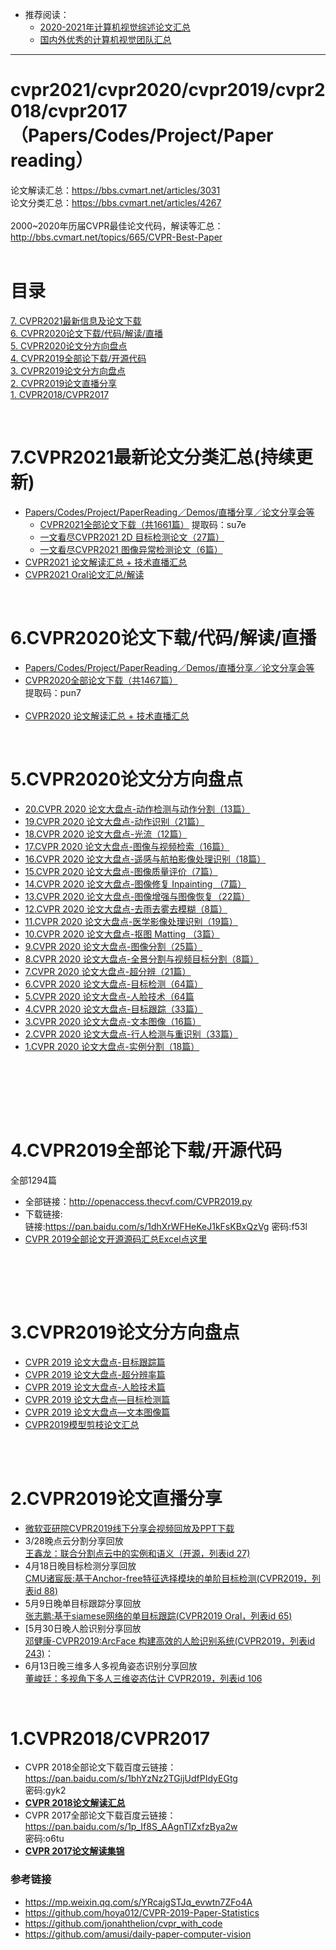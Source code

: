 
* 推荐阅读：<br>
  * [2020-2021年计算机视觉综述论文汇总](https://github.com/extreme-assistant/survey-computer-vision)<br>
  * [国内外优秀的计算机视觉团队汇总](https://github.com/extreme-assistant/Awesome-CV-Team)
------

# cvpr2021/cvpr2020/cvpr2019/cvpr2018/cvpr2017（Papers/Codes/Project/Paper reading）
论文解读汇总：https://bbs.cvmart.net/articles/3031 <br>
论文分类汇总：https://bbs.cvmart.net/articles/4267<br><br>
2000~2020年历届CVPR最佳论文代码，解读等汇总：http://bbs.cvmart.net/topics/665/CVPR-Best-Paper<br>
<br>

# 目录

[7. CVPR2021最新信息及论文下载](#7)<br>
[6. CVPR2020论文下载/代码/解读/直播](#6)<br>
[5. CVPR2020论文分方向盘点](#5)<br>
[4. CVPR2019全部论下载/开源代码](#4)<br>
[3. CVPR2019论文分方向盘点](#3)<br>
[2. CVPR2019论文直播分享](#2)<br>
[1. CVPR2018/CVPR2017](#1)<br>

<br>
<a name="7"/> 

# 7.CVPR2021最新论文分类汇总(持续更新)
* [Papers/Codes/Project/PaperReading／Demos/直播分享／论文分享会等](https://github.com/extreme-assistant/CVPR2021-Paper-Code-Interpretation/blob/master/CVPR2021.md)<br>
  * [CVPR2021全部论文下载（共1661篇）](https://pan.baidu.com/s/1TWPkRukz9JC4Br-g_Ws5OA) 提取码：su7e
  * [一文看尽CVPR2021 2D 目标检测论文（27篇）](https://mp.weixin.qq.com/s/Ho7qtrpF9FhHGaamkQo6Lw)
  * [一文看尽CVPR2021 图像异常检测论文（6篇）](https://mp.weixin.qq.com/s/ysfwYQ3sVvXINPzBR91S7A)
* [CVPR2021 论文解读汇总 + 技术直播汇总](https://bbs.cvmart.net/articles/4368)<br>
* [CVPR2021 Oral论文汇总/解读](https://bbs.cvmart.net/articles/4366)<br>

<br>
<a name="6"/> 

# 6.CVPR2020论文下载/代码/解读/直播
* [Papers/Codes/Project/PaperReading／Demos/直播分享／论文分享会等](https://github.com/extreme-assistant/cvpr2020/blob/master/CVPR2020.md#cvpr2020最新信息及论文下载贴paperscodesprojectpaperreadingdemos直播分享论文分享会等)<br>
* [CVPR2020全部论文下载（共1467篇）](https://pan.baidu.com/s/1UXW6iviZ_d3wpdujNgWJSQ)<br>
提取码：pun7<br><br>
* [CVPR2020 论文解读汇总 + 技术直播汇总](https://bbs.cvmart.net/articles/3031)<br>

<br>
<a name="5"/> 

# 5.CVPR2020论文分方向盘点<br>
*   [20.CVPR 2020 论文大盘点-动作检测与动作分割（13篇）](https://bbs.cvmart.net/topics/3028)<br>
*   [19.CVPR 2020 论文大盘点-动作识别（21篇）](https://bbs.cvmart.net/topics/3000)<br>
*   [18.CVPR 2020 论文大盘点-光流（12篇）](https://bbs.cvmart.net/topics/2992)<br>
*   [17.CVPR 2020 论文大盘点-图像与视频检索（16篇）](https://bbs.cvmart.net/topics/2964)<br>
*   [16.CVPR 2020 论文大盘点-遥感与航拍影像处理识别（18篇）](https://bbs.cvmart.net/topics/2953)<br>
*   [15.CVPR 2020 论文大盘点-图像质量评价（7篇）](https://bbs.cvmart.net/topics/2923)<br>
*   [14.CVPR 2020 论文大盘点-图像修复 Inpainting （7篇）](https://bbs.cvmart.net/topics/2903) <br>
*   [13.CVPR 2020 论文大盘点-图像增强与图像恢复（22篇）](https://bbs.cvmart.net/topics/2902)<br>
*   [12.CVPR 2020 论文大盘点-去雨去雾去模糊（8篇）](https://bbs.cvmart.net/topics/2876)<br>
*   [11.CVPR 2020 论文大盘点-医学影像处理识别（19篇）](https://bbs.cvmart.net/topics/2855)<br>
*   [10.CVPR 2020 论文大盘点-抠图 Matting （3篇）](https://bbs.cvmart.net/topics/2854)<br>
*   [9.CVPR 2020 论文大盘点-图像分割（25篇）](https://bbs.cvmart.net/topics/2829)<br>
*   [8.CVPR 2020 论文大盘点-全景分割与视频目标分割（8篇）](https://bbs.cvmart.net/topics/2818)<br>
*   [7.CVPR 2020 论文大盘点-超分辨（21篇）](https://bbs.cvmart.net/topics/2725)<br>
*   [6.CVPR 2020 论文大盘点-目标检测（64篇）](https://bbs.cvmart.net/topics/2732)<br>
*   [5.CVPR 2020 论文大盘点-人脸技术（64篇](https://bbs.cvmart.net/topics/2720 )<br>
*   [4.CVPR 2020 论文大盘点-目标跟踪（33篇）](https://bbs.cvmart.net/topics/2733 )<br>
*   [3.CVPR 2020 论文大盘点-文本图像（16篇）](https://bbs.cvmart.net/topics/2778 )<br>
*   [2.CVPR 2020 论文大盘点-行人检测与重识别（33篇）](https://bbs.cvmart.net/topics/2751)<br>
*   [1.CVPR 2020 论文大盘点-实例分割（18篇）](https://bbs.cvmart.net/topics/2806)<br><br>


<br><br>

<br>
<a name="4"/> 

# 4.CVPR2019全部论下载/开源代码<br>

全部1294篇<br>

* 全部链接：http://openaccess.thecvf.com/CVPR2019.py <br>
* 下载链接:<br>
链接:https://pan.baidu.com/s/1dhXrWFHeKeJ1kFsKBxQzVg  密码:f53l
* [CVPR 2019全部论文开源源码汇总Excel点这里](https://github.com/extreme-assistant/cvpr2019/blob/master/cvpr_2019_githublinks.csv)

<br><br>

<br>
<a name="3"/> 

# 3.CVPR2019论文分方向盘点<br>
* [CVPR 2019 论文大盘点-目标跟踪篇](http://bbs.cvmart.net/articles/523/cvpr-2019-lun-wen-da-pan-dian-mu-biao-gen-zong-pian)<br>
* [CVPR 2019 论文大盘点-超分辨率篇](http://bbs.cvmart.net/topics/452/cvpr-2019-lun-wen-da-pan-dian-chao-fen-bian-lv-pian)<br>
* [CVPR 2019 论文大盘点-人脸技术篇](http://bbs.cvmart.net/topics/451/cvpr-2019-lun-wen-da-pan-dian-ren-lian-ji-shu-pian)<br>
* [CVPR 2019 论文大盘点—目标检测篇](https://mp.weixin.qq.com/s/l8Cfi3CIt2gqVC9i3LV6hw)<br>
* [CVPR 2019 论文大盘点—文本图像篇](http://bbs.cvmart.net/topics/535/CVPR2019-Text)<br>
* [CVPR2019模型剪枝论文汇总](http://bbs.cvmart.net/topics/464/cvpr-2019-gong-bu-mo-xing-jian-zhi-lun-wen-hui-zong)<br><br>

<br>
<a name="2"/> 

# 2.CVPR2019论文直播分享<br>
* [微软亚研院CVPR2019线下分享会视频回放及PPT下载](http://bbs.cvmart.net/topics/609/CVPR-2019)
* 3/28晚点云分割分享回放<br>[王鑫龙：联合分割点云中的实例和语义（开源，列表id 27)](<http://bbs.cvmart.net/topics/351/%E8%81%94%E5%90%88%E5%88%86%E5%89%B2%E7%82%B9%E4%BA%91%E4%B8%AD%E7%9A%84%E5%AE%9E%E4%BE%8B%E5%92%8C%E8%AF%AD%E4%B9%89>)<br>
* 4月18日晚目标检测分享回放<br>
[CMU诸宸辰:基于Anchor-free特征选择模块的单阶目标检测(CVPR2019，列表id 88)](https://mp.weixin.qq.com/s/CvzFG63c1bTuWFSIzNSxBA) <br>
* 5月9日晚单目标跟踪分享回放<br>[张志鹏:基于siamese网络的单目标跟踪(CVPR2019 Oral，列表id 65)](https://mp.weixin.qq.com/s/3vlVXQDh6ou8Gdhg4xY2Tg)<br>
* [5月30日晚人脸识别分享回放<br>[邓健康-CVPR2019:ArcFace 构建高效的人脸识别系统(CVPR2019，列表id 243)](https://mp.weixin.qq.com/s/SIHFTbDc_XjbfYfpgwNYeQ)：<br>
* 6月13日晚三维多人多视角姿态识别分享回放<br>
[董峻廷：多视角下多人三维姿态估计 CVPR2019，列表id 106](https://mp.weixin.qq.com/s/Td510LMs3UWV_8d5kDgFYw)<br>


<br>
<a name="1"/> 

# 1.CVPR2018/CVPR2017<br>
* CVPR 2018全部论文下载百度云链接：https://pan.baidu.com/s/1bhYzNz2TGijUdfPIdyEGtg <br> 密码:gyk2
* [**CVPR 2018论文解读汇总**](http://bbs.cvmart.net/articles/56/cvpr-2018-lun-wen-jie-du-ji-jin-190326-geng-xin)
* CVPR 2017全部论文下载百度云链接：https://pan.baidu.com/s/1p_If8S_AAgnTlZxfzBya2w  <br> 密码:o6tu
* [**CVPR 2017论文解读集锦**](https://zhuanlan.zhihu.com/p/27651707)


### 参考链接<br>
* https://mp.weixin.qq.com/s/YRcajgSTJq_evwtn7ZFo4A <br>
* https://github.com/hoya012/CVPR-2019-Paper-Statistics <br>
* https://github.com/jonahthelion/cvpr_with_code <br>
* https://github.com/amusi/daily-paper-computer-vision<br><br>



